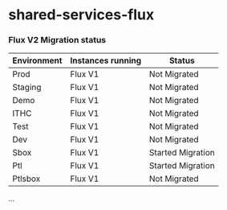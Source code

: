 # shared-services-flux

### Flux V2 Migration status

| Environment  | Instances running | Status |
| ------------- | ------------- | ------------- |
| Prod | Flux V1  | Not Migrated
| Staging |  Flux V1  | Not Migrated
| Demo|  Flux V1  | Not Migrated
| ITHC | Flux V1 | Not Migrated
| Test | Flux V1| Not Migrated
| Dev | Flux V1  | Not Migrated
| Sbox | Flux V1  | Started Migration
| Ptl | Flux V1 | Started Migration
| Ptlsbox | Flux V1  | Not Migrated


...
